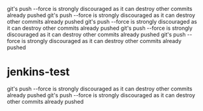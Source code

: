 git's push --force is strongly discouraged as it can destroy other commits already pushed
git's push --force is strongly discouraged as it can destroy other commits already pushed
git's push --force is strongly discouraged as it can destroy other commits already pushed
git's push --force is strongly discouraged as it can destroy other commits already pushed
git's push --force is strongly discouraged as it can destroy other commits already pushed
# jenkins-test
git's push --force is strongly discouraged as it can destroy other commits already pushed
git's push --force is strongly discouraged as it can destroy other commits already pushed
